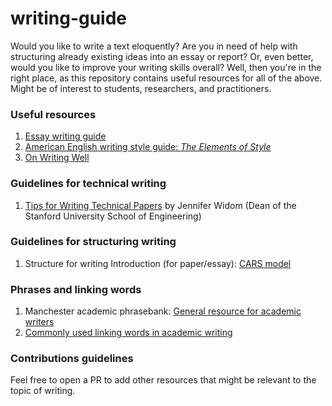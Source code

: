 # writing-guide
Would you like to write a text eloquently? Are you in need of help with structuring already existing ideas into an essay or report? Or, even better, would you like to improve your writing skills overall? Well, then you're in the right place, as this repository contains useful resources for all of the above. Might be of interest to students, researchers, and practitioners.

### Useful resources
1. [Essay writing guide](https://docs.google.com/viewer?url=http://jordanbpeterson.com/wp-content/uploads/2018/02/Essay_Writing_Guide.docx)
2. [American English writing style guide: _The Elements of Style_](https://daoyuan14.github.io/elos.pdf)
3. [On Writing Well](http://richardcolby.net/writ2000/wp-content/uploads/2017/09/On-Writing-Well-30th-Anniversa-Zinsser-William.pdf)

### Guidelines for technical writing
1. [Tips for Writing Technical Papers](https://cs.stanford.edu/people/widom/paper-writing.html) by Jennifer Widom (Dean of the Stanford University School of Engineering)

### Guidelines for structuring writing
1. Structure for writing Introduction (for paper/essay): [CARS model](https://libguides.usc.edu/writingguide/CARS)

### Phrases and linking words
1. Manchester academic phrasebank: [General resource for academic writers](https://www.phrasebank.manchester.ac.uk/writing-definitions/)
2. [Commonly used linking words in academic writing](https://web2.uvcs.uvic.ca/courses/elc/sample/ite/gs/gs_38.html)

### Contributions guidelines
Feel free to open a PR to add other resources that might be relevant to the topic of writing.
